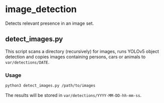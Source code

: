 # image_detection

Detects relevant presence in an image set.

## detect_images.py

This script scans a directory (recursively) for images, runs YOLOv5 object detection and copies images containing persons, cars or animals to `var/detections/DATE`.

### Usage

```bash
python3 detect_images.py /path/to/images
```

The results will be stored in `var/detections/YYYY-MM-DD-hh-mm-ss`.
